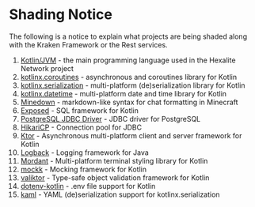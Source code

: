 # Shading Notice

The following is a notice to explain what projects are being shaded along with the Kraken Framework or the Rest services.

1. [Kotlin/JVM][kotlin] - the main programming language used in the Hexalite Network project
2. [kotlinx.coroutines][kotlinx-coroutines] - asynchronous and coroutines library for Kotlin
3. [kotlinx.serialization][kotlinx-serialization] - multi-platform (de)serialization library for Kotlin
4. [kotlinx.datetime][kotlinx-datetime] - multi-platform date and time library for Kotlin
5. [Minedown][minedown] - markdown-like syntax for chat formatting in Minecraft
6. [Exposed][exposed] - SQL framework for Kotlin
8. [PostgreSQL JDBC Driver][postgresql] - JDBC driver for PostgreSQL
9. [HikariCP][hikaricp] - Connection pool for JDBC
10. [Ktor][ktor] - Asynchronous multi-platform client and server framework for Kotlin
11. [Logback][logback] - Logging framework for Java
12. [Mordant][mordant] - Multi-platform terminal styling library for Kotlin
13. [mockk][mockk] - Mocking framework for Kotlin
14. [valiktor][valiktor] - Type-safe object validation framework for Kotlin
15. [dotenv-kotlin][dotenv-kotlin] - .env file support for Kotlin
16. [kaml][kaml] - YAML (de)serialization support for kotlinx.serialization

[kotlin]: https://kotlinlang.org/

[kotlinx-coroutines]: https://github.com/Kotlin/kotlinx.coroutines

[kotlinx-serialization]: https://github.com/Kotlin/kotlinx.serialization

[kotlinx-datetime]: https://github.com/Kotlin/kotlinx.datetime

[exposed]: https://github.com/JetBrains/Exposed

[postgresql]: https://github.com/pgjdbc/pgjdbc

[hikaricp]: https://github.com/brettwooldridge/HikariCP

[ktor]: https://ktor.io

[logback]: https://logback.qos.ch/

[mordant]: https://github.com/ajalt/mordant

[mockk]: https://mockk.io

[valiktor]: https://github.com/valiktor/valiktor

[dotenv-kotlin]: https://github.com/cdimascio/dotenv-kotlin

[kaml]: https://github.com/charleskorn/kaml

[adventure]: https://github.com/KyoriPowered/adventure

[minedown]: https://github.com/Phoenix616/MineDown
